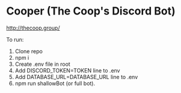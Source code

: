 # Cooper (The Coop's Discord Bot)
http://thecoop.group/

To run:

1. Clone repo
2. npm i
3. Create .env file in root
4. Add DISCORD_TOKEN=TOKEN line to .env
5. Add DATABASE_URL=DATABASE_URL line to .env
6. npm run shallowBot (or full bot).
